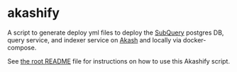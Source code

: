 # akashify

A script to generate deploy yml files to deploy the
[SubQuery](https://subquery.network/) postgres DB, query service, and indexer
service on [Akash](https://akash.network/) and locally via docker-compose.

See [the root README](../../README.md) file for instructions on how to use this
Akashify script.
